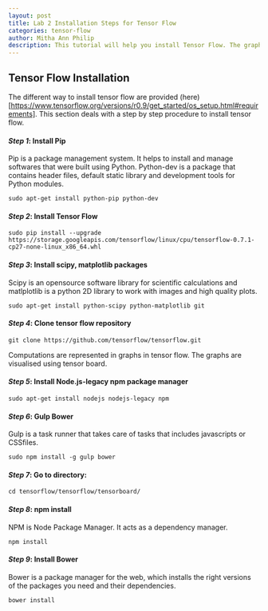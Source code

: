 ```yaml
---
layout: post
title: Lab 2 Installation Steps for Tensor Flow  
categories: tensor-flow
author: Mitha Ann Philip
description: This tutorial will help you install Tensor Flow. The graphs in Tensor flow is generated using Tensor Board. The tutorial will also contain the steps to install tensor board as well. 
---
```

## Tensor Flow Installation
The different way to install tensor flow are provided (here)[https://www.tensorflow.org/versions/r0.9/get_started/os_setup.html#requirements].
This section deals with a step by step procedure to install tensor flow. 

#### *Step 1*: Install Pip 
Pip is a package management system. It helps to install and manage softwares that were built using Python.
Python-dev is a package that contains header files, default static library and development tools for Python modules.

```ssh
sudo apt-get install python-pip python-dev
```

#### *Step 2*: Install Tensor Flow 

```ssh
sudo pip install --upgrade https://storage.googleapis.com/tensorflow/linux/cpu/tensorflow-0.7.1-cp27-none-linux_x86_64.whl
```

#### *Step 3*: Install scipy, matplotlib packages 
Scipy is an opensource software library for scientific calculations and matlplotlib is a python 2D library to work with images and high quality plots.

```ssh 
sudo apt-get install python-scipy python-matplotlib git
```

#### *Step 4*: Clone tensor flow repository

```ssh
git clone https://github.com/tensorflow/tensorflow.git 
```

Computations are represented in graphs in tensor flow. The graphs are visualised using tensor board.

#### *Step 5*: Install Node.js-legacy npm package manager

```ssh 
sudo apt-get install nodejs nodejs-legacy npm
```

#### *Step 6*: Gulp Bower
Gulp is a task runner that takes care of tasks that includes javascripts or CSSfiles. 

```ssh 
sudo npm install -g gulp bower
```

#### *Step 7*: Go to directory:

```ssh
cd tensorflow/tensorflow/tensorboard/
```

#### *Step 8*: npm install
NPM is Node Package Manager. It acts as a dependency manager.

```ssh 
npm install
```

#### *Step 9*: Install Bower
Bower is a package manager for the web, which installs the right versions of the packages you need and their dependencies.

```ssh
bower install
```
